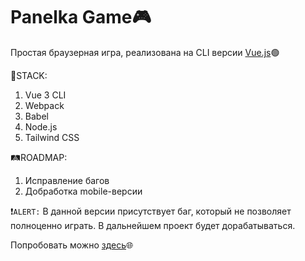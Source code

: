 # Panelka Game:video_game:
Простая браузерная игра, реализована на CLI версии [Vue.js](https://ru.vuejs.org/index.html):green_circle:

:hammer:STACK: 
1. Vue 3 CLI
2. Webpack
3. Babel
4. Node.js
5. Tailwind CSS

:railway_track:ROADMAP:
1. Исправление багов
2. Добработка mobile-версии

:exclamation:``ALERT:`` В данной версии присутствует баг, который не позволяет полноценно играть. В дальнейшем проект будет дорабатываться.

Попробовать можно [здесь](https://panelka.netlify.app/):globe_with_meridians:	
